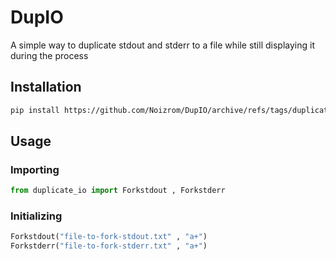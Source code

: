 # DupIO
A simple way to duplicate stdout and stderr to a file while still displaying it during the process

## Installation
```bash
pip install https://github.com/Noizrom/DupIO/archive/refs/tags/duplicate_io-v0.3.0.tar.gz
```

## Usage
### Importing
```python
from duplicate_io import Forkstdout , Forkstderr
```
### Initializing
```python
Forkstdout("file-to-fork-stdout.txt" , "a+")
Forkstderr("file-to-fork-stderr.txt" , "a+")
```

